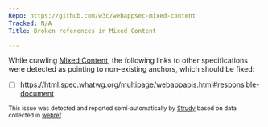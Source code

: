 ```yaml
---
Repo: https://github.com/w3c/webappsec-mixed-content
Tracked: N/A
Title: Broken references in Mixed Content

---
```


While crawling [Mixed Content](https://w3c.github.io/webappsec-mixed-content/), the following links to other specifications were detected as pointing to non-existing anchors, which should be fixed:
* [ ] https://html.spec.whatwg.org/multipage/webappapis.html#responsible-document

<sub>This issue was detected and reported semi-automatically by [Strudy](https://github.com/w3c/strudy/) based on data collected in [webref](https://github.com/w3c/webref/).</sub>